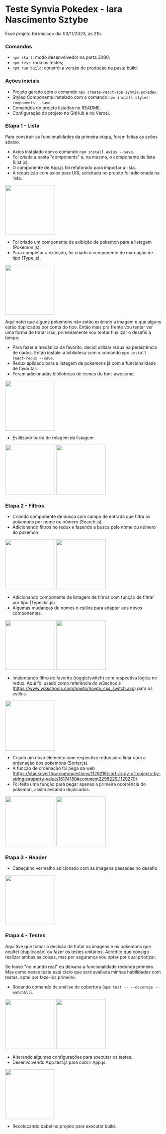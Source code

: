 # Teste Synvia Pokedex - Iara Nascimento Sztybe

Esse projeto foi iniciado dia 03/11/2023, às 21h.

### Comandos

- `npm start`: modo desenvolvedor na porta 3000;
- `npm test`: roda os testes;
- `npm run build`: constrói a versão de produção na pasta build.

### Ações iniciais

- Projeto gerado com o comando `npx create-react-app synvia-pokedex`.
- Styled Components instalado com o comando `npm install styled-components --save`.
- Comandos do projeto listados no README.
- Configuração do projeto no GitHub e no Vercel.

### Etapa 1 - Lista

Para construir as funcionalidades da primeira etapa, foram feitas as ações abaixo.

- Axios instalado com o comando `npm install axios --save`.
- Foi criada a pasta "components" e, na mesma, o componente de lista (List.js).
- O componente de App.js foi refatorado para importar a lista.
- A requisição com axios para URL solicitada no projeto foi adicionada na lista.

<img src="./prints/1.jpg" height="160" />

- Foi criado um componente de exibição de pokemon para a listagem (Pokemon.js).
- Para completar a exibição, foi criado o componente de marcação de tipo (Type.js).

<img src="./prints/2.jpg" height="160" />

Aqui notei que alguns pokemons não estão exibindo a imagem e que alguns estão duplicados por conta do tipo. Então mais pra frente vou tentar ver uma forma de tratar isso, primeiramente vou tentar finalizar o desafio a tempo.

- Para fazer a mecânica de favorito, decidi utilizar redux na persistência de dados. Então instalei a biblioteca com o comando `npm install react-redux --save`.
- Redux aplicado para a listagem de pokemons já com a funcionalidade de favoritar.
- Foram adicionadas bibliotecas de icones do font-awesome.

<img src="./prints/3.jpg" height="160" />

- Estilizado barra de rolagem da listagem

<img src="./prints/4.jpg" height="160" />
<img src="./prints/5.jpg" height="160" />

### Etapa 2 - Filtros

- Criando componente de busca com campo de entrada que filtra os pokemons por nome ou número (Search.js).
- Adicionando filtros no redux e fazendo a busca pelo nome ou número do pokemon.

<img src="./prints/6.jpg" height="160" />
<img src="./prints/7.jpg" height="160" />

- Adicionando componente de listagem de filtros com função de filtrar por tipo (TypeList.js).
- Algumas mudanças de nomes e estilos para adaptar aos novos componentes.

<img src="./prints/8.jpg" height="160" />
<img src="./prints/9.jpg" height="160" />

- Implentando filtro de favorito (toggle/switch) com respectiva lógica no redux. Aqui foi usado como referência do w3schools (https://www.w3schools.com/howto/howto_css_switch.asp) para os estilos.

<img src="./prints/10.jpg" height="160" />

- Criado um novo elemento com respectivo redux para lidar com a ordenação dos pokemons (Sorter.js).
- A função de ordenação foi pega da web (https://stackoverflow.com/questions/1129216/sort-array-of-objects-by-string-property-value/16174180#comment2298229_1129270).
- Foi feita uma função para pegar apenas a primeira ocorrência do pokemon, assim evitando duplicados.

<img src="./prints/11.jpg" height="160" />
<img src="./prints/12.jpg" height="160" />

### Etapa 3 - Header

- Cabeçalho vermelho adicionado com as imagens passadas no desafio.

<img src="./prints/13.jpg" height="160" />

### Etapa 4 - Testes

Aqui tive que tomar a decisão de tratar as imagens e os pokemons que ocultei (duplicação) ou fazer os testes unitários. Acredito que consigo realizar ambas as coisas, mas por segurança vou optar por qual priorizar.

Se fosse "no mundo real" eu deixaria a funcionalidade redonda primeiro. Mas como nesse teste está claro que será avaliada minhas habilidades com testes, optei por faze-los primeiro.

- Rodando comando de análise de cobertura (`npm test -- --coverage --watchAll`).

<img src="./prints/14.jpg" height="160" />
<img src="./prints/15.jpg" height="160" />

- Alterando algumas configurações para executar os testes.
- Desenvolvendo App.test.js para cobrir App.js.

<img src="./prints/16.jpg" height="160" />

- Recolocando babel no projeto para executar build.
